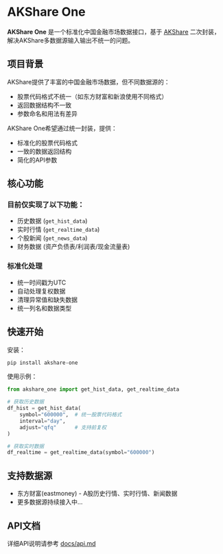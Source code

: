 # AKShare One

**AKShare One** 是一个标准化中国金融市场数据接口，基于 [AKShare](https://github.com/akfamily/akshare) 二次封装，解决AKShare多数据源输入输出不统一的问题。

## 项目背景

AKShare提供了丰富的中国金融市场数据，但不同数据源的：
- 股票代码格式不统一（如东方财富和新浪使用不同格式）
- 返回数据结构不一致
- 参数命名和用法有差异

AKShare One希望通过统一封装，提供：
- 标准化的股票代码格式
- 一致的数据返回结构
- 简化的API参数

## 核心功能

### 目前仅实现了以下功能：
- 历史数据 (`get_hist_data`)
- 实时行情 (`get_realtime_data`) 
- 个股新闻 (`get_news_data`)
- 财务数据 (资产负债表/利润表/现金流量表)

### 标准化处理
- 统一时间戳为UTC
- 自动处理复权数据
- 清理异常值和缺失数据
- 统一列名和数据类型

## 快速开始

安装：
```bash
pip install akshare-one
```

使用示例：
```python
from akshare_one import get_hist_data, get_realtime_data

# 获取历史数据
df_hist = get_hist_data(
    symbol="600000",  # 统一股票代码格式
    interval="day",
    adjust="qfq"      # 支持前复权
)

# 获取实时数据
df_realtime = get_realtime_data(symbol="600000")
```

## 支持数据源
- 东方财富(eastmoney) - A股历史行情、实时行情、新闻数据
- 更多数据源持续接入中...

## API文档
详细API说明请参考 [docs/api.md](docs/api.md)
